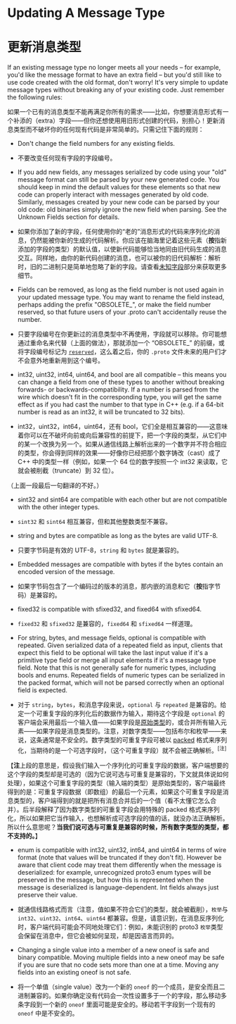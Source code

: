 
# Updating A Message Type

# 更新消息类型

If an existing message type no longer meets all your needs – for example, you'd like the message format to have an extra field – but you'd still like to use code created with the old format, don't worry! It's very simple to update message types without breaking any of your existing code. Just remember the following rules:

如果一个已有的消息类型不能再满足你所有的需求——比如，你想要消息形式有一个补添的（extra）字段——但你还想使用用旧形式创建的代码，别担心！更新消息类型而不破坏你的任何现有代码是非常简单的。只需记住下面的规则：

* Don't change the field numbers for any existing fields.

* 不要改变任何现有字段的字段编号。

* If you add new fields, any messages serialized by code using your "old" message format can still be parsed by your new generated code. You should keep in mind the default values for these elements so that new code can properly interact with messages generated by old code. Similarly, messages created by your new code can be parsed by your old code: old binaries simply ignore the new field when parsing. See the Unknown Fields section for details.

* 如果你添加了新的字段，任何使用你的“老的”消息形式的代码来序列化的消息，仍然能被你新的生成的代码解析。你应该在脑海里记着这些元素（**按**指新添加的字段的类型）的默认值，以使新代码能够恰当地同由旧代码生成的消息交互。同样地，由你的新代码创建的消息，也可以被你的旧代码解析：解析时，旧的二进制只是简单地忽略了新的字段。请查看[未知字段](https://developers.google.com/protocol-buffers/docs/proto3#unknowns)部分来获取更多细节。

* Fields can be removed, as long as the field number is not used again in your updated message type. You may want to rename the field instead, perhaps adding the prefix "OBSOLETE_", or make the field number reserved, so that future users of your .proto can't accidentally reuse the number.

* 只要字段编号在你更新过的消息类型中不再使用，字段就可以移除。你可能想通过重命名来代替（上面的做法），那就添加一个 “OBSOLETE_” 的前缀，或将字段编号标记为 [`reserved`](https://developers.google.com/protocol-buffers/docs/proto3#reserved)，这么着之后，你的 `.proto` 文件未来的用户们才不会意外地重新用到这个编号。

* int32, uint32, int64, uint64, and bool are all compatible – this means you can change a field from one of these types to another without breaking forwards- or backwards-compatibility. If a number is parsed from the wire which doesn't fit in the corresponding type, you will get the same effect as if you had cast the number to that type in C++ (e.g. if a 64-bit number is read as an int32, it will be truncated to 32 bits).

* int32，uint32，int64，uint64，还有 bool，它们全是相互兼容的——这意味着你可以在不破坏向前或向后兼容性的前提下，把一个字段的类型，从它们中的某一个改换为另一个。如果从通信线路上解析出来的一个数字并不符合相应的类型，你会得到同样的效果——好像你已经把那个数字铸改（cast）成了 C++ 中的类型一样（例如，如果一个 64 位的数字按照一个 int32 来读取，它就会被削截（truncate）到 32 位）。

（上面一段最后一句翻译的不好。）

* sint32 and sint64 are compatible with each other but are not compatible with the other integer types.

* `sint32` 和 `sint64` 相互兼容，但和其他整数类型不兼容。

* string and bytes are compatible as long as the bytes are valid UTF-8.
* 只要字节码是有效的 UTF-8，`string` 和 `bytes` 就是兼容的。

* Embedded messages are compatible with bytes if the bytes contain an encoded version of the message.

* 如果字节码包含了一个编码过的版本的消息，那内嵌的消息和它（**按**指字节码）是兼容的。

*  fixed32 is compatible with sfixed32, and fixed64 with sfixed64.

* `fixed32` 和 `sfixed32` 是兼容的，`fixed64` 和 `sfixed64` 一样道理。

* For string, bytes, and message fields, optional is compatible with repeated. Given serialized data of a repeated field as input, clients that expect this field to be optional will take the last input value if it's a primitive type field or merge all input elements if it's a message type field. Note that this is not generally safe for numeric types, including bools and enums. Repeated fields of numeric types can be serialized in the packed format, which will not be parsed correctly when an optional field is expected.

* 对于 `string`，`bytes`，和消息字段来说，`optional` 与 `repeated` 是兼容的。给定一个可重复字段的序列化后的数据作为输入，期待这个字段是 `optional` 的客户端会采用最后一个输入值——如果字段是[原始类型](https://zh.wikipedia.org/zh-cn/原始型別)的，或合并所有输入元素——如果字段是消息类型的。注意，对数字类型——包括布尔和枚举——来说，这条通常是不安全的。数字类型的可重复字段可被以 [packed](https://developers.google.com/protocol-buffers/docs/encoding#packed) 格式来序列化，当期待的是一个可选字段时，（这个可重复字段）就不会被正确解析。<sup>[注]</sup>

【**注**上段的意思是，假设我们输入一个序列化的可重复字段的数据，客户端想要的这个字段的类型却是可选的（因为它说可选与可重复是兼容的，下文就具体说如何处理），如果这个可重复字段的类型（输入端的类型）是原始类型的，客户端最终得到的是：可重复字段数据（即数组）的最后一个元素，如果这个可重复字段是消息类型的，客户端得到的就是把所有消息合并后的一个值（看不太懂它怎么合并）。后半段解释了因为数字类型的可重复字段会用特殊的 packed 格式来序列化，所以如果把它当作输入，也想解析成可选字段的值的话，就没办法正确解析。所以什么意思呢？**当我们说可选与可重复是兼容的时候，所有数字类型的类型，都不支持的。**】

* enum is compatible with int32, uint32, int64, and uint64 in terms of wire format (note that values will be truncated if they don't fit). However be aware that client code may treat them differently when the message is deserialized: for example, unrecognized proto3 enum types will be preserved in the message, but how this is represented when the message is deserialized is language-dependent. Int fields always just preserve their value.

* 就通信线路格式而言（注意，值如果不符合它们的类型，就会被截削），`枚举`与 `int32`、`uint32`、`int64`、`uint64` 都兼容。但是，请意识到，在消息反序列化时，客户端代码可能会不同地处理它们：例如，未能识别的 proto3 `枚举`类型会保留在消息中，但它会被如何呈现，却是因语言而异的。

* Changing a single value into a member of a new oneof is safe and binary compatible. Moving multiple fields into a new oneof may be safe if you are sure that no code sets more than one at a time. Moving any fields into an existing oneof is not safe.

* 将一个单值（single value）改为一个新的 `oneof` 的一个成员，是安全而且二进制兼容的。如果你确定没有代码会一次性设置多于一个的字段，那么移动多条字段到一个新的 `oneof` 里面可能是安全的。移动若干字段到一个现有的 `oneof` 中是不安全的。
